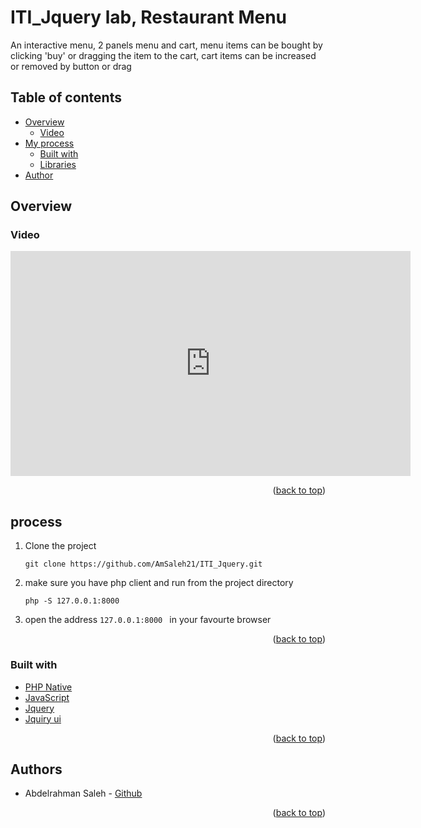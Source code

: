 # ITI_Jquery lab, Restaurant Menu

An interactive menu, 2 panels menu and cart, menu items can be bought by clicking 'buy' or dragging the item to the cart, cart items can be increased or removed by button or drag

## Table of contents

- [Overview](#overview)
    - [Video](#video)
- [My process](#process)
    - [Built with](#built-with)
    - [Libraries](#Libraries)
- [Author](#authors)

## Overview

### Video

<iframe width="640" height="360" frameborder="0" src="https://mega.nz/embed/LXJwySxC#7Ivc8BfwF7PQVojZFjduY242XEIuO9ZyO9k2GGQHv_4" allowfullscreen ></iframe>

<p align="right">(<a href="#top">back to top</a>)</p>


## process
1) Clone the project

   ``` git clone https://github.com/AmSaleh21/ITI_Jquery.git ```

2) make sure you have php client and run from the project directory
    
    ``` php -S 127.0.0.1:8000 ```

3) open the address ```127.0.0.1:8000 ``` in your favourte browser

<p align="right">(<a href="#top">back to top</a>)</p>

### Built with

* [PHP Native](https://www.php.net/)
* [JavaScript](https://www.javascript.com/)
* [Jquery](https://jquery.com/)
* [Jquiry ui](https://jqueryui.com/)

<p align="right">(<a href="#top">back to top</a>)</p>

## Authors

* Abdelrahman Saleh   - [Github](https://github.com/AmSaleh21)

<p align="right">(<a href="#top">back to top</a>)</p>

